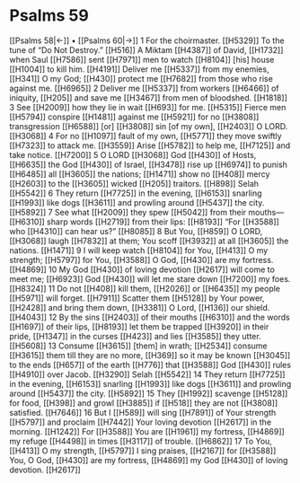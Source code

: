 # Psalms 59
[[Psalms 58|←]] • [[Psalms 60|→]]
1 For the choirmaster. [[H5329]] To the tune of  “Do Not Destroy.” [[H516]] A Miktam [[H4387]] of David, [[H1732]] when Saul [[H7586]] sent [[H7971]] men to watch [[H8104]] [his] house [[H1004]] to kill him. [[H4191]] Deliver me [[H5337]] from my enemies, [[H341]] O my God; [[H430]] protect me [[H7682]] from those who rise against me. [[H6965]] 
2 Deliver me [[H5337]] from workers [[H6466]] of iniquity, [[H205]] and save me [[H3467]] from men of bloodshed. [[H1818]] 
3 See [[H2009]] how they lie in wait [[H693]] for me. [[H5315]] Fierce men [[H5794]] conspire [[H1481]] against me [[H5921]] for no [[H3808]] transgression [[H6588]] [or] [[H3808]] sin [of my own], [[H2403]] O LORD. [[H3068]] 
4 For no [[H1097]] fault of my own, [[H5771]] they move swiftly [[H7323]] to attack me. [[H3559]] Arise [[H5782]] to help me, [[H7125]] and take notice. [[H7200]] 
5 O LORD [[H3068]] God [[H430]] of Hosts, [[H6635]] the God [[H430]] of Israel, [[H3478]] rise up [[H6974]] to punish [[H6485]] all [[H3605]] the nations; [[H1471]] show no [[H408]] mercy [[H2603]] to the [[H3605]] wicked [[H205]] traitors. [[H898]] Selah [[H5542]] 
6 They return [[H7725]] in the evening, [[H6153]] snarling [[H1993]] like dogs [[H3611]] and prowling around [[H5437]] the city. [[H5892]] 
7 See what [[H2009]] they spew [[H5042]] from their mouths— [[H6310]] sharp words [[H2719]] from their lips: [[H8193]] “For [[H3588]] who [[H4310]] can hear us?” [[H8085]] 
8 But You, [[H859]] O LORD, [[H3068]] laugh [[H7832]] at them;  You scoff [[H3932]] at all [[H3605]] the nations. [[H1471]] 
9 I will keep watch [[H8104]] for You, [[H413]] O my strength; [[H5797]] for You, [[H3588]] O God, [[H430]] are my fortress. [[H4869]] 
10 My God [[H430]] of loving devotion [[H2617]] will come to meet me; [[H6923]] God [[H430]] will let me stare down [[H7200]] my foes. [[H8324]] 
11 Do not [[H408]] kill them, [[H2026]] or [[H6435]] my people [[H5971]] will forget. [[H7911]] Scatter them [[H5128]] by Your power, [[H2428]] and bring them down, [[H3381]] O Lord, [[H136]] our shield. [[H4043]] 
12 By the sins [[H2403]] of their mouths [[H6310]] and the words [[H1697]] of their lips, [[H8193]] let them be trapped [[H3920]] in their pride, [[H1347]] in the curses [[H423]] and lies [[H3585]] they utter. [[H5608]] 
13 Consume [[H3615]] [them] in wrath; [[H2534]] consume [[H3615]] them till they are no more, [[H369]] so it may be known [[H3045]] to the ends [[H657]] of the earth [[H776]] that [[H3588]] God [[H430]] rules [[H4910]] over Jacob. [[H3290]] Selah [[H5542]] 
14 They return [[H7725]] in the evening, [[H6153]] snarling [[H1993]] like dogs [[H3611]] and prowling around [[H5437]] the city. [[H5892]] 
15 They [[H1992]] scavenge [[H5128]] for food, [[H398]] and growl [[H3885]] if [[H518]] they are not [[H3808]] satisfied. [[H7646]] 
16 But I [[H589]] will sing [[H7891]] of Your strength [[H5797]] and proclaim [[H7442]] Your loving devotion [[H2617]] in the morning. [[H1242]] For [[H3588]] You are [[H1961]] my fortress, [[H4869]] my refuge [[H4498]] in times [[H3117]] of trouble. [[H6862]] 
17 To You, [[H413]] O my strength, [[H5797]] I sing praises, [[H2167]] for [[H3588]] You, O God, [[H430]] are my fortress, [[H4869]] my God [[H430]] of loving devotion. [[H2617]] 
